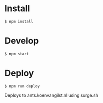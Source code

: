 # Install
```
$ npm install
```
# Develop
```
$ npm start
```
# Deploy
```
$ npm run deploy
```
Deploys to ants.koenvangilst.nl using surge.sh
